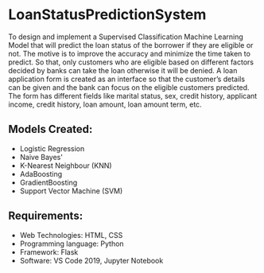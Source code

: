 # LoanStatusPredictionSystem
To design and implement a Supervised Classification Machine Learning Model that will predict the loan status of the borrower if they are eligible or not. The motive is to improve the accuracy and minimize the time taken to predict. So that, only customers who are eligible based on different factors decided by banks can take the loan otherwise it will be denied. A loan application form is created as an interface so that the customer’s details can be given and the bank can focus on the eligible customers predicted. The form has different fields like marital status, sex, credit history, applicant income, credit history, loan amount, loan amount term, etc.

## Models Created:
- Logistic Regression
- Naive Bayes'
- K-Nearest Neighbour (KNN)
- AdaBoosting
- GradientBoosting
- Support Vector Machine (SVM)
  
## Requirements:
- Web Technologies: HTML, CSS
- Programming language: Python
- Framework: Flask
- Software: VS Code 2019, Jupyter Notebook
